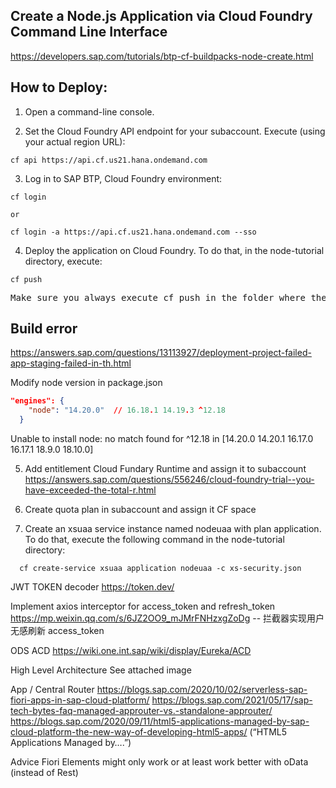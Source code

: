 ## Create a Node.js Application via Cloud Foundry Command Line Interface

https://developers.sap.com/tutorials/btp-cf-buildpacks-node-create.html

## How to Deploy:

1. Open a command-line console.

2. Set the Cloud Foundry API endpoint for your subaccount. Execute (using your actual region URL):

```
cf api https://api.cf.us21.hana.ondemand.com
```

3. Log in to SAP BTP, Cloud Foundry environment:

```
cf login

or

cf login -a https://api.cf.us21.hana.ondemand.com --sso
```

4. Deploy the application on Cloud Foundry. To do that, in the node-tutorial directory, execute:

```
cf push
```

<pre>
Make sure you always execute cf push in the folder where the manifest.yml file is located! In this case, that’s node-tutorial.
</pre>

## Build error

https://answers.sap.com/questions/13113927/deployment-project-failed-app-staging-failed-in-th.html

Modify node version in package.json

```json
"engines": {
    "node": "14.20.0"  // 16.18.1 14.19.3 ^12.18
  }
```

Unable to install node: no match found for ^12.18 in [14.20.0 14.20.1 16.17.0 16.17.1 18.9.0 18.10.0]

5. Add entitlement Cloud Fundary Runtime and assign it to subaccount
   https://answers.sap.com/questions/556246/cloud-foundry-trial--you-have-exceeded-the-total-r.html

6. Create quota plan in subaccount and assign it CF space

7. Create an xsuaa service instance named nodeuaa with plan application. To do that, execute the following command in the node-tutorial directory:

```
  cf create-service xsuaa application nodeuaa -c xs-security.json
```

JWT TOKEN decoder
https://token.dev/

Implement axios interceptor for access_token and refresh_token
https://mp.weixin.qq.com/s/6JZ2OO9_mJMrFNHzxgZoDg -- 拦截器实现用户无感刷新 access_token

ODS ACD
https://wiki.one.int.sap/wiki/display/Eureka/ACD

High Level Architecture
See attached image

App / Central Router
https://blogs.sap.com/2020/10/02/serverless-sap-fiori-apps-in-sap-cloud-platform/
https://blogs.sap.com/2021/05/17/sap-tech-bytes-faq-managed-approuter-vs.-standalone-approuter/
https://blogs.sap.com/2020/09/11/html5-applications-managed-by-sap-cloud-platform-the-new-way-of-developing-html5-apps/ (“HTML5 Applications Managed by….”)

Advice
Fiori Elements might only work or at least work better with oData (instead of Rest)
